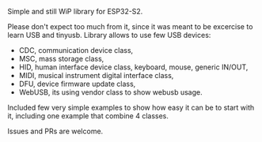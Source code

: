 Simple and still WiP library for ESP32-S2.

Please don't expect too much from it, since it was meant to be excercise to learn USB and tinyusb.
Library allows to use few USB devices:
- CDC, communication device class,
- MSC, mass storage class,
- HID, human interface device class, keyboard, mouse, generic IN/OUT,
- MIDI, musical instrument digital interface class,
- DFU, device firmware update class,
- WebUSB, its using vendor class to show webusb usage.

Included few very simple examples to show how easy it can be to start with it, including one example that combine 4 classes.



Issues and PRs are welcome.
